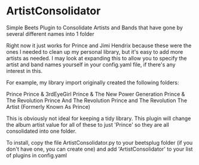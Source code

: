 # ArtistConsolidator
Simple Beets Plugin to Consolidate Artists and Bands that have gone by several different names into 1 folder

Right now it just works for Prince and Jimi Hendrix because these were the ones I needed to clean up my personal library, but it's easy to add more artists as needed. I may look at expanding this to allow you to specify the artist and band names yourself in your config.yaml file, if there's any interest in this.

For example, my library import originally created the following folders:

Prince
Prince & 3rdEyeGirl
Prince & The New Power Generation
Prince & The Revolution
Prince And The Revolution
Prince and The Revolution
The Artist (Formerly Known As Prince)

This is obviously not ideal for keeping a tidy library. This plugin will change the album artist value for all of these to just 'Prince' so they are all consolidated into one folder.

To install, copy the file ArtistConsolidator.py to your beetsplug folder (if you don't have one, you can create one) and add 'ArtistConsolidator' to your list of plugins in config.yaml
